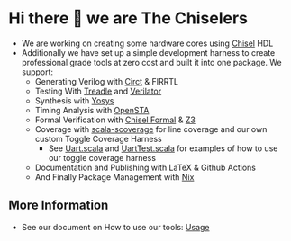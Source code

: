 # Hi there 👋 we are The Chiselers

- We are working on creating some hardware cores using [Chisel](https://www.chisel-lang.org/) HDL
- Additionally we have set up a simple development harness to create professional grade tools at zero cost and built it into one package. We support:
   - Generating Verilog with [Circt](https://circt.llvm.org/) & FIRRTL
   - Testing With [Treadle](https://github.com/chipsalliance/treadle) and [Verilator](https://verilator.org/guide/latest/)
   - Synthesis with [Yosys](https://yosyshq.net/yosys/)
   - Timing Analysis with [OpenSTA](https://github.com/The-OpenROAD-Project/OpenSTA)
   - Formal Verification with [Chisel Formal](https://woset-workshop.github.io/PDFs/2021/a03.pdf) & [Z3](https://github.com/Z3Prover/z3)
   - Coverage with [scala-scoverage](https://github.com/scoverage/scalac-scoverage-plugin) for line coverage and our own custom Toggle Coverage Harness
      - See [Uart.scala](https://github.com/The-Chiselers/uart/blob/75516efe70c4a93c155d41343f3badf3a01ac8a0/src/main/scala/tech/rocksavage/chiselware/uart/hw/Uart.scala#L586C1-L586C31) and [UartTest.scala](https://github.com/The-Chiselers/uart/blob/75516efe70c4a93c155d41343f3badf3a01ac8a0/src/test/scala/tech/rocksavage/chiselware/uart/UartTest.scala#L407) for examples of how to use our toggle coverage harness   
   - Documentation and Publishing with LaTeX & Github Actions
   - And Finally Package Management with [Nix](https://nixos.org/)
 
## More Information

- See our document on How to use our tools: [Usage](Usage.md)

